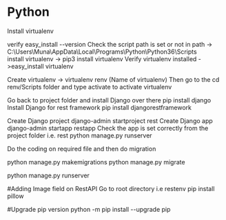 # Python
Install virtualenv 

verify easy_install --version
Check the script path is set or not in path -> C:\Users\Muna\AppData\Local\Programs\Python\Python36\Scripts\
install virtualenv -> pip3 install virtualenv
Verify virtualenv installed ->easy_install virtualenv

Create virtualenv -> virtualenv renv (Name of virtualenv)
Then go to the cd renv/Scripts folder and type activate to activate virtualenv

Go back to project folder and install Django over there
	pip install django
Install Django for rest framework
	pip install djangorestframework

Create Django project
	django-admin startproject rest
Create Django app
	django-admin startapp restapp
Check the app is set correctly from the project folder i.e. rest
	python manage.py runserver
	
Do the coding on required file and then do migration

python manage.py makemigrations
python manage.py migrate

python manage.py runserver

#Adding Image field on RestAPI
Go to root directory i.e restenv
pip install pillow

#Upgrade pip version
python -m pip install --upgrade pip

